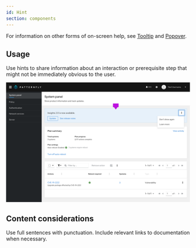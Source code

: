 ```yaml
---
id: Hint
section: components
---
```


For information on other forms of on-screen help, see [Tooltip](/components/tooltip/design-guidelines) and [Popover](/components/popover/design-guidelines).

## Usage

Use hints to share information about an interaction or prerequisite step that might not be immediately obvious to the user.

<img src="./img/hint-layout.png" alt="blue hint at the top of an application page" width="750"/> 

## Content considerations 
Use full sentences with punctuation.
Include relevant links to documentation when necessary.
